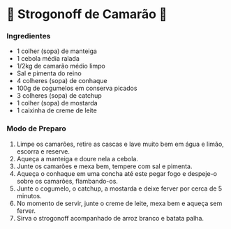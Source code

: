 # :shrimp: Strogonoff de Camarão :shrimp:

### Ingredientes

- 1 colher (sopa) de manteiga
- 1 cebola média ralada
- 1/2kg de camarão médio limpo
- Sal e pimenta do reino
- 4 colheres (sopa) de conhaque
- 100g de cogumelos em conserva picados
- 3 colheres (sopa) de catchup
- 1 colher (sopa) de mostarda
- 1 caixinha de creme de leite

### Modo de Preparo

1. Limpe os camarões, retire as cascas e lave muito bem em água e limão, escorra e reserve.
2. Aqueça a manteiga e doure nela a cebola.
3. Junte os camarões e mexa bem, tempere com sal e pimenta.
4. Aqueça o conhaque em uma concha até este pegar fogo e despeje-o sobre os camarões, flambando-os.
5. Junte o cogumelo, o catchup, a mostarda e deixe ferver por cerca de 5 minutos.
6. No momento de servir, junte o creme de leite, mexa bem e aqueça sem ferver.
7. Sirva o strogonoff acompanhado de arroz branco e batata palha.




